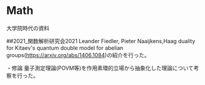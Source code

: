 # Math 
大学院時代の資料

##2021_関数解析研究会2021
Leander Fiedler, Pieter Naaijkens,Haag duality for Kitaev's quantum double model for abelian groups(https://arxiv.org/abs/1406.1084)の紹介を行った。

・修論
量子測定理論(POVM等)を作用素環的立場から抽象化した理論について考察を行った。
